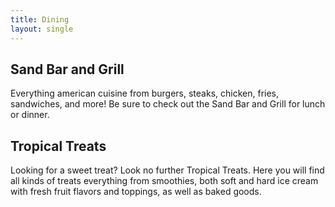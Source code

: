 ```yaml
---
title: Dining
layout: single
---
```


## Sand Bar and Grill 
Everything american cuisine from burgers, steaks, chicken, fries, sandwiches, and more!  Be sure to check out the Sand Bar and Grill for lunch or dinner.   

## Tropical Treats
Looking for a sweet treat?  Look no further Tropical Treats.  Here you will find all kinds of treats everything from smoothies, both soft and hard ice cream with fresh fruit flavors and toppings, as well as baked goods.  
